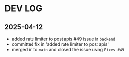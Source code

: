 # DEV LOG

## 2025-04-12
- added rate limiter to post apis #49 issue in `backend`
- committed fix in 'added rate limiter to post apis'
- merged in to `main` and closed the issue using `Fixes #49`
